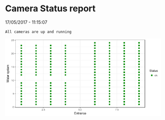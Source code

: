 Camera Status report
================
17/05/2017 - 11:15:07

    All cameras are up and running

![](camreport_files/figure-markdown_github/unnamed-chunk-2-1.png)
